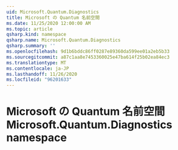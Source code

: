 ```yaml
---
uid: Microsoft.Quantum.Diagnostics
title: Microsoft の Quantum 名前空間
ms.date: 11/25/2020 12:00:00 AM
ms.topic: article
qsharp.kind: namespace
qsharp.name: Microsoft.Quantum.Diagnostics
qsharp.summary: ''
ms.openlocfilehash: 9d1b6bddc86ff0287e89360da599ee01a2eb5b33
ms.sourcegitcommit: a87c1aa8e7453360025e47ba614f25b02ea84ec3
ms.translationtype: MT
ms.contentlocale: ja-JP
ms.lasthandoff: 11/26/2020
ms.locfileid: "96201633"
---
```

# <a name="microsoftquantumdiagnostics-namespace"></a><span data-ttu-id="67216-102">Microsoft の Quantum 名前空間</span><span class="sxs-lookup"><span data-stu-id="67216-102">Microsoft.Quantum.Diagnostics namespace</span></span>



